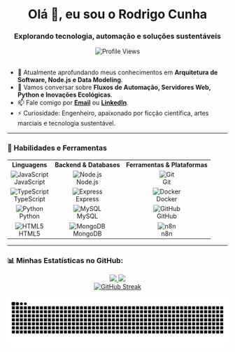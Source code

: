<div align="center">
  <h1>Olá 👋, eu sou o Rodrigo Cunha</h1>
  <h3>Explorando tecnologia, automação e soluções sustentáveis</h3>
</div>

<div align="center">
  <img src="https://komarev.com/ghpvc/?username=cerqueiracesar&label=Profile%20Views&color=0e75b6&style=flat-square" alt="Profile Views"/>
</div>

<br>

- 🚀 Atualmente aprofundando meus conhecimentos em **Arquitetura de Software, Node.js e Data Modeling**.
- 💬 Vamos conversar sobre **Fluxos de Automação, Servidores Web, Python e Inovações Ecológicas**.
- 📫 Fale comigo por **[Email](mailto:rodjncsar@gmail.com)** ou **[LinkedIn](https://www.linkedin.com/in/rodcerqcsar)**.
- ⚡ Curiosidade: Engenheiro, apaixonado por ficção científica, artes marciais e tecnologia sustentável.

---

### 🚀 Habilidades e Ferramentas

<table>
  <tr>
    <td align="center"><strong>Linguagens</strong></td>
    <td align="center"><strong>Backend & Databases</strong></td>
    <td align="center"><strong>Ferramentas & Plataformas</strong></td>
  </tr>
  <tr align="center">
    <td><img src="https://cdn.jsdelivr.net/gh/devicons/devicon/icons/javascript/javascript-original.svg" width="40" alt="JavaScript" /><br>JavaScript</td>
    <td><img src="https://cdn.jsdelivr.net/gh/devicons/devicon/icons/nodejs/nodejs-original-wordmark.svg" width="40" alt="Node.js" /><br>Node.js</td>
    <td><img src="https://cdn.jsdelivr.net/gh/devicons/devicon/icons/git/git-original.svg" width="40" alt="Git" /><br>Git</td>
  </tr>
  <tr align="center">
    <td><img src="https://cdn.jsdelivr.net/gh/devicons/devicon/icons/typescript/typescript-original.svg" width="40" alt="TypeScript" /><br>TypeScript</td>
    <td><img src="https://cdn.jsdelivr.net/gh/devicons/devicon/icons/express/express-original-wordmark.svg" width="40" alt="Express" /><br>Express</td>
    <td><img src="https://cdn.jsdelivr.net/gh/devicons/devicon/icons/docker/docker-original.svg" width="40" alt="Docker" /><br>Docker</td>
  </tr>
  <tr align="center">
    <td><img src="https://cdn.jsdelivr.net/gh/devicons/devicon/icons/python/python-original.svg" width="40" alt="Python" /><br>Python</td>
    <td><img src="https://cdn.jsdelivr.net/gh/devicons/devicon/icons/mysql/mysql-original-wordmark.svg" width="40" alt="MySQL" /><br>MySQL</td>
    <td><img src="https://cdn.jsdelivr.net/gh/devicons/devicon/icons/github/github-original-wordmark.svg" width="40" alt="GitHub" /><br>GitHub</td>
  </tr>
  <tr align="center">
    <td><img src="https://cdn.jsdelivr.net/gh/devicons/devicon/icons/html5/html5-original.svg" width="40" alt="HTML5" /><br>HTML5</td>
    <td><img src="https://cdn.jsdelivr.net/gh/devicons/devicon/icons/mongodb/mongodb-original-wordmark.svg" width="40" alt="MongoDB" /><br>MongoDB</td>
    <td><img src="https://cdn.jsdelivr.net/gh/devicons/devicon/icons/n8n/n8n-original.svg" width="40" alt="n8n" /><br>n8n</td>
  </tr>
</table>

---

### 📊 Minhas Estatísticas no GitHub:
<div align="center">
  <a href="https://github.com/cerqueiracesar">
    <img height="180em" src="https://github-readme-stats.vercel.app/api?username=cerqueiracesar&show_icons=true&theme=dracula&include_all_commits=true&count_private=true"/>
    <img height="180em" src="https://github-readme-stats.vercel.app/api/top-langs/?username=cerqueiracesar&layout=compact&langs_count=7&theme=dracula"/>
  </a>
</div>
<div align="center">
  <a href="https://git.io/streak-stats">
    <img src="https://streak-stats.demolab.com/?user=cerqueiracesar&theme=dracula" alt="GitHub Streak"/>
  </a>   
</div>

<br>

<div align="center">
  <img src="https://raw.githubusercontent.com/cerqueiracesar/cerqueiracesar/output/github-contribution-grid-snake.svg" alt="Snake animation" />
</div>
